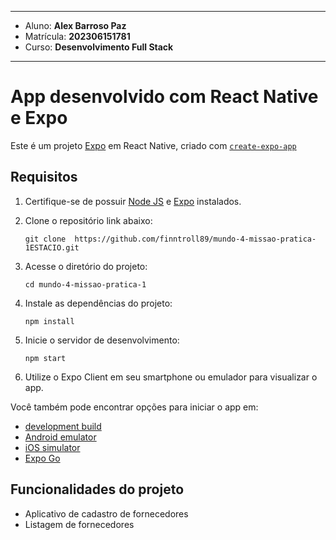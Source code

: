 
---

- Aluno: **Alex Barroso Paz**
- Matrícula: **202306151781**
- Curso: **Desenvolvimento Full Stack**

---

# App desenvolvido com React Native e Expo

Este é um projeto [Expo](https://expo.dev) em React Native, criado com [`create-expo-app`](https://www.npmjs.com/package/create-expo-app)

## Requisitos

1. Certifique-se de possuir [Node JS](https://nodejs.org/en) e [Expo](https://expo.dev) instalados.
2. Clone o repositório link abaixo:

   `git clone  https://github.com/finntroll89/mundo-4-missao-pratica-1ESTACIO.git`

3. Acesse o diretório do projeto:

   `cd mundo-4-missao-pratica-1`

4. Instale as dependências do projeto:

   `npm install`

5. Inicie o servidor de desenvolvimento:

   `npm start`

6. Utilize o Expo Client em seu smartphone ou emulador para visualizar o app.

Você também pode encontrar opções para iniciar o app em:

- [development build](https://docs.expo.dev/develop/development-builds/introduction/)
- [Android emulator](https://docs.expo.dev/workflow/android-studio-emulator/)
- [iOS simulator](https://docs.expo.dev/workflow/ios-simulator/)
- [Expo Go](https://expo.dev/go)

## Funcionalidades do projeto

- Aplicativo de cadastro de fornecedores
- Listagem de fornecedores
